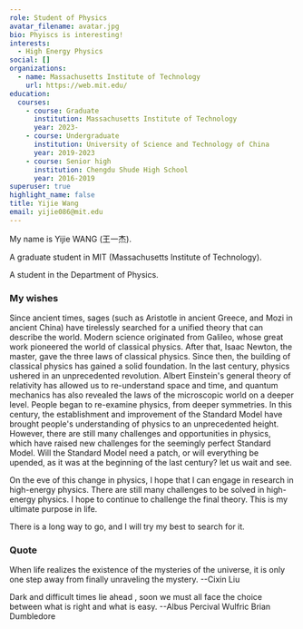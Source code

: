 ```yaml
---
role: Student of Physics
avatar_filename: avatar.jpg
bio: Phyiscs is interesting!
interests:
  - High Energy Physics
social: []
organizations:
  - name: Massachusetts Institute of Technology
    url: https://web.mit.edu/
education:
  courses:
    - course: Graduate
      institution: Massachusetts Institute of Technology
      year: 2023-
    - course: Undergraduate
      institution: University of Science and Technology of China
      year: 2019-2023
    - course: Senior high
      institution: Chengdu Shude High School
      year: 2016-2019
superuser: true
highlight_name: false
title: Yijie Wang
email: yijie086@mit.edu
---
```

My name is Yijie WANG (王一杰).

A graduate student in MIT (Massachusetts Institute of Technology).

A student in the Department of Physics.

### My wishes

Since ancient times, sages (such as Aristotle in ancient Greece, and Mozi in ancient China) have tirelessly searched for a unified theory that can describe the world. Modern science originated from Galileo, whose great work pioneered the world of classical physics. After that, Isaac Newton, the master, gave the three laws of classical physics. Since then, the building of classical physics has gained a solid foundation. In the last century, physics ushered in an unprecedented revolution. Albert Einstein's general theory of relativity has allowed us to re-understand space and time, and quantum mechanics has also revealed the laws of the microscopic world on a deeper level. People began to re-examine physics, from deeper symmetries. In this century, the establishment and improvement of the Standard Model have brought people's understanding of physics to an unprecedented height. However, there are still many challenges and opportunities in physics, which have raised new challenges for the seemingly perfect Standard Model. Will the Standard Model need a patch, or will everything be upended, as it was at the beginning of the last century? let us wait and see.

On the eve of this change in physics, I hope that I can engage in research in high-energy physics. There are still many challenges to be solved in high-energy physics. I hope to continue to challenge the final theory. This is my ultimate purpose in life. 

There is a long way to go, and I will try my best to search for it.


### Quote

When life realizes the existence of the mysteries of the universe, it is only one step away from finally unraveling the mystery.  --Cixin Liu


Dark and difficult times lie ahead , soon we must all face the choice between what is right and what is easy.  --Albus Percival Wulfric Brian Dumbledore

<!--### Teaching Assistant

I am the teaching assistant for Electrodynamics (2022 Spring, USTC) and Theoreticial Mechanics A (2021 Fall, USTC).

If you are interested in my acclaimed teaching assistantship, click [here](https://yijiewang.netlify.app/courses/)!-->
